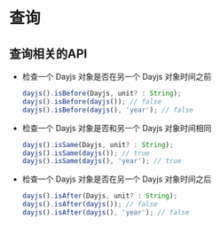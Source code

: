# 查询

## 查询相关的API

- 检查一个 Dayjs 对象是否在另一个 Dayjs 对象时间之前

    ```js
    dayjs().isBefore(Dayjs, unit? : String);
    dayjs().isBefore(dayjs()); // false
    dayjs().isBefore(dayjs(), 'year'); // false
    ```

- 检查一个 Dayjs 对象是否和另一个 Dayjs 对象时间相同

    ```js
    dayjs().isSame(Dayjs, unit? : String);
    dayjs().isSame(dayjs()); // true
    dayjs().isSame(dayjs(), 'year'); // true

    ```

- 检查一个 Dayjs 对象是否在另一个 Dayjs 对象时间之后

    ```js
    dayjs().isAfter(Dayjs, unit? : String);
    dayjs().isAfter(dayjs()); // false
    dayjs().isAfter(dayjs(), 'year'); // false
    ```
